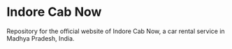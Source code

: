 # Indore Cab Now

Repository for the official website of Indore Cab Now, a car rental service in Madhya Pradesh, India.